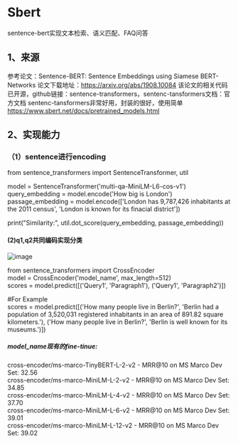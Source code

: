 # Sbert
sentence-bert实现文本检索、语义匹配、FAQ问答
## 1、来源
参考论文：Sentence-BERT: Sentence Embeddings using Siamese BERT-Networks
论文下载地址：https://arxiv.org/abs/1908.10084
该论文的相关代码已开源，github链接：sentence-transformers，sentenc-tansformers文档：官方文档
sentenc-tansformers非常好用，封装的很好，使用简单  https://www.sbert.net/docs/pretrained_models.html

## 2、实现能力
### （1）sentence进行encoding
from sentence_transformers import SentenceTransformer, util<br>

model = SentenceTransformer('multi-qa-MiniLM-L6-cos-v1')<br>
query_embedding = model.encode('How big is London')<br>
passage_embedding = model.encode(['London has 9,787,426 inhabitants at the 2011 census',
                                  'London is known for its finacial district'])<br>

print("Similarity:", util.dot_score(query_embedding, passage_embedding))<br>

#### (2)q1,q2共同编码实现分类
![image](https://user-images.githubusercontent.com/28010145/137055565-e982d7d3-c710-4f00-9888-d2c6d8f5e46f.png)<br>

from sentence_transformers import CrossEncoder<br>
model = CrossEncoder('model_name', max_length=512)<br>
scores = model.predict([('Query1', 'Paragraph1'), ('Query1', 'Paragraph2')])<br>

#For Example<br>
scores = model.predict([('How many people live in Berlin?', 'Berlin had a population of 3,520,031 registered inhabitants in an area of 891.82 square kilometers.'), 
                        ('How many people live in Berlin?', 'Berlin is well known for its museums.')])<br>
##### model_name现有的fine-tinue:<br>
cross-encoder/ms-marco-TinyBERT-L-2-v2 - MRR@10 on MS Marco Dev Set: 32.56<br>
cross-encoder/ms-marco-MiniLM-L-2-v2 - MRR@10 on MS Marco Dev Set: 34.85<br>
cross-encoder/ms-marco-MiniLM-L-4-v2 - MRR@10 on MS Marco Dev Set: 37.70<br>
cross-encoder/ms-marco-MiniLM-L-6-v2 - MRR@10 on MS Marco Dev Set: 39.01<br>
cross-encoder/ms-marco-MiniLM-L-12-v2 - MRR@10 on MS Marco Dev Set: 39.02<br>
